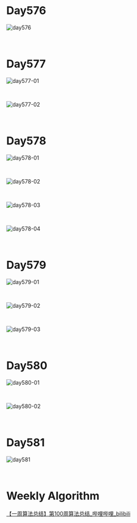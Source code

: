 # Day576

![day576](assets/day576.png)

&nbsp;

# Day577

![day577-01](assets/day577-01.png)

&nbsp;

![day577-02](assets/day577-02.png)

&nbsp;

# Day578

![day578-01](assets/day578-01.png)

&nbsp;

![day578-02](assets/day578-02.png)

&nbsp;

![day578-03](assets/day578-03.png)

&nbsp;

![day578-04](assets/day578-04.png)

&nbsp;

# Day579

![day579-01](assets/day579-01.png)

&nbsp;

![day579-02](assets/day579-02.png)

&nbsp;

![day579-03](assets/day579-03.png)

&nbsp;

# Day580

![day580-01](assets/day580-01.png)

&nbsp;

![day580-02](assets/day580-02.png)

&nbsp;

# Day581

![day581](assets/day581.jpg)

&nbsp;

# Weekly Algorithm

[【一周算法总结】第100周算法总结_哔哩哔哩_bilibili](https://www.bilibili.com/video/BV1PM4y1o7U3/?vd_source=0e2e4fb78a4d00f87c3860e1ba2bc5b7)